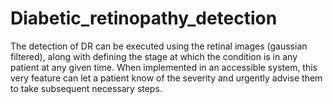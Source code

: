 # Diabetic_retinopathy_detection
  The detection of DR can be executed using the retinal images (gaussian filtered), along with defining the stage at which the condition is in any patient at any given time. When implemented in an accessible system, this very feature can let a patient know of the severity and urgently advise them to take subsequent necessary steps.
